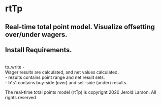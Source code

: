 # rtTp
Real-time total point model. Visualize offsetting over/under wagers.
<br><br>
Install Requirements.
-
<br>
tp_write
-

<br>
Wager results are calculated, and net values calculated.
<br>
- rezults contains point range and net result sets.
<br>
- b1s1 contains buy-side (over) and sell-side (under) results.
<br>

The real-time total points model (rtTp) is copyright 2020 Jerold Larson. All rights reserved
